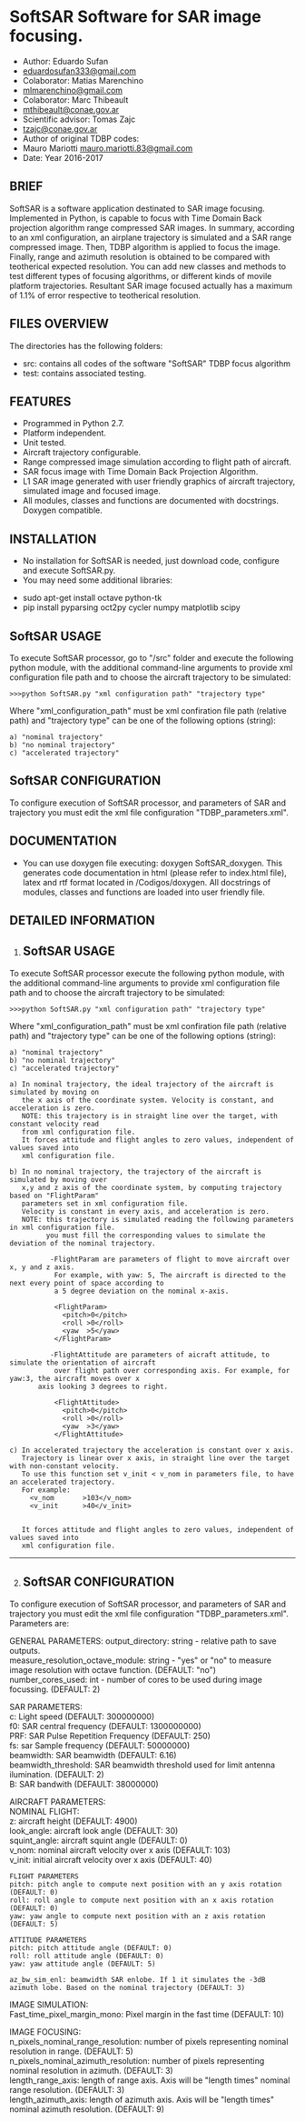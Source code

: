 # **SoftSAR** Software for SAR image focusing.
- Author: Eduardo Sufan 
 - eduardosufan333@gmail.com
- Colaborator: Matias Marenchino
 - mlmarenchino@gmail.com
- Colaborator: Marc Thibeault 
 - mthibeault@conae.gov.ar 
- Scientific advisor: Tomas Zajc
 - tzajc@conae.gov.ar
- Author of original TDBP codes: 
 - Mauro Mariotti mauro.mariotti.83@gmail.com
- Date: Year 2016-2017

BRIEF
--------------
SoftSAR is a software application destinated to SAR image focusing. Implemented in Python, is capable to focus with Time Domain Back projection algorithm range compressed SAR images. 
In summary, according to an xml configuration, an airplane trajectory is simulated and a SAR range compressed image. Then, TDBP algorithm is applied to focus the image. Finally, range and azimuth resolution is obtained to be compared with teotherical expected resolution.
You can add new classes and methods to test different types of focusing algorithms, or different kinds of movile platform trajectories.
Resultant SAR image focused actually has a maximum of 1.1% of error respective to teotherical resolution.

FILES OVERVIEW
--------------
The directories has the following folders:
- src: contains all codes of the software "SoftSAR" TDBP focus algorithm
- test: contains associated testing.

FEATURES
--------
- Programmed in Python 2.7.
- Platform independent.
- Unit tested.
- Aircraft trajectory configurable.
- Range compressed image simulation according to flight path of aircraft.
- SAR focus image with Time Domain Back Projection Algorithm.
- L1 SAR image generated with user friendly graphics of aircraft trajectory, simulated image and focused image.
- All modules, classes and functions are documented with docstrings. Doxygen compatible.

INSTALLATION
------------
- No installation for SoftSAR is needed, just download code, configure and execute SoftSAR.py.
- You may need some additional libraries:
 * sudo apt-get install octave python-tk
 * pip install pyparsing oct2py cycler numpy matplotlib scipy

SoftSAR USAGE
-------------
To execute SoftSAR processor, go to "/src" folder and execute the following python module, with the additional 
command-line arguments to provide xml configuration file path and to choose the aircraft trajectory to be simulated:

    >>>python SoftSAR.py "xml configuration path" "trajectory type"

  Where "xml_configuration_path" must be xml confiration file path (relative path) and "trajectory type" can be one of the following options (string):
 
    a) "nominal trajectory"
    b) "no nominal trajectory"
    c) "accelerated trajectory"

SoftSAR CONFIGURATION
---------------------
To configure execution of SoftSAR processor, and parameters of SAR and trajectory you must edit the xml file
configuration "TDBP_parameters.xml".

DOCUMENTATION
-------------
- You can use doxygen file executing: doxygen SoftSAR_doxygen. This generates code documentation in html 
  (please refer to index.html file), latex and rtf format located in /Codigos/doxygen. All docstrings of modules, classes 
  and functions are loaded into user friendly file.

DETAILED INFORMATION
--------------------


1) SoftSAR USAGE
   -------------

To execute SoftSAR processor execute the following python module, with the additional 
command-line arguments to provide xml configuration file path and to choose the aircraft trajectory to be simulated:

    >>>python SoftSAR.py "xml configuration path" "trajectory type"

  Where "xml_configuration_path" must be xml confiration file path (relative path) and "trajectory type" can be one of the following options (string):
 
    a) "nominal trajectory"
    b) "no nominal trajectory"
    c) "accelerated trajectory"

    a) In nominal trajectory, the ideal trajectory of the aircraft is simulated by moving on 
       the x axis of the coordinate system. Velocity is constant, and acceleration is zero.
       NOTE: this trajectory is in straight line over the target, with constant velocity read 
       from xml configuration file.
       It forces attitude and flight angles to zero values, independent of values saved into
       xml configuration file.

    b) In no nominal trajectory, the trajectory of the aircraft is simulated by moving over 
       x,y and z axis of the coordinate system, by computing trajectory based on "FlightParam"
       parameters set in xml configuration file.
       Velocity is constant in every axis, and acceleration is zero.
       NOTE: this trajectory is simulated reading the following parameters in xml configuration file.
             you must fill the corresponding values to simulate the deviation of the nominal trajectory.
 
              -FlightParam are parameters of flight to move aircraft over x, y and z axis.
               For example, with yaw: 5, The aircraft is directed to the next every point of space according to 
               a 5 degree deviation on the nominal x-axis.

               <FlightParam>
                 <pitch>0</pitch>
                 <roll >0</roll>
                 <yaw  >5</yaw>
               </FlightParam>

              -FlightAttitude are parameters of aicraft attitude, to simulate the orientation of aircraft 
               over flight path over corresponding axis. For example, for yaw:3, the aircraft moves over x
	       axis looking 3 degrees to right.
           
               <FlightAttitude>
                 <pitch>0</pitch>
                 <roll >0</roll>
                 <yaw  >3</yaw>
               </FlightAttitude>

    c) In accelerated trajectory the acceleration is constant over x axis.
       Trajectory is linear over x axis, in straight line over the target with non-constant velocity.
       To use this function set v_init < v_nom in parameters file, to have an accelerated trajectory.
       For example:
         <v_nom       >103</v_nom>
         <v_init      >40</v_init>
	    

       It forces attitude and flight angles to zero values, independent of values saved into
       xml configuration file.

**************************************************************************************************************
  
2) SoftSAR CONFIGURATION
   ---------------------

To configure execution of SoftSAR processor, and parameters of SAR and trajectory you must edit the xml file
configuration "TDBP_parameters.xml". Parameters are:  

  GENERAL PARAMETERS:
  output_directory: string - relative path to save outputs.  
  measure_resolution_octave_module: string - "yes" or "no" to measure image resolution with octave function. (DEFAULT: "no")  
  number_cores_used: int - number of cores to be used during image focussing. (DEFAULT: 2)  

  SAR PARAMETERS:  
  c: Light speed (DEFAULT: 300000000)  
  f0: SAR central frequency (DEFAULT: 1300000000)  
  PRF: SAR Pulse Repetition Frequency (DEFAULT: 250)  
  fs: sar Sample frequency (DEFAULT: 50000000)  
  beamwidth: SAR beamwidth (DEFAULT: 6.16)  
  beamwidth_threshold: SAR beamwidth threshold used for limit antenna ilumination. (DEFAULT: 2)  
  B: SAR bandwith (DEFAULT: 38000000)  

  AIRCRAFT PARAMETERS:  
    NOMINAL FLIGHT:  
    z: aircraft height (DEFAULT: 4900)  
    look_angle: aircraft look angle (DEFAULT: 30)  
    squint_angle: aircraft squint angle (DEFAULT: 0)  
    v_nom: nominal aircraft velocity over x axis (DEFAULT: 103)  
    v_init: initial aircraft velocity over x axis (DEFAULT: 40)  
  
    FLIGHT PARAMETERS  
    pitch: pitch angle to compute next position with an y axis rotation (DEFAULT: 0)  
    roll: roll angle to compute next position with an x axis rotation (DEFAULT: 0)  
    yaw: yaw angle to compute next position with an z axis rotation (DEFAULT: 5)  

    ATTITUDE PARAMETERS  
    pitch: pitch attitude angle (DEFAULT: 0)  
    roll: roll attitude angle (DEFAULT: 0)  
    yaw: yaw attitude angle (DEFAULT: 5)  

    az_bw_sim_enl: beamwidth SAR enlobe. If 1 it simulates the -3dB azimuth lobe. Based on the nominal trajectory (DEFAULT: 3)  

  IMAGE SIMULATION:  
    Fast_time_pixel_margin_mono: Pixel margin in the fast time (DEFAULT: 10)  

  IMAGE FOCUSING:  
    n_pixels_nominal_range_resolution: number of pixels representing nominal resolution in range. (DEFAULT: 5)  
    n_pixels_nominal_azimuth_resolution: number of pixels representing nominal resolution in azimuth. (DEFAULT: 3)  
    length_range_axis: length of range axis. Axis will be "length times" nominal range resolution. (DEFAULT: 3)  
    length_azimuth_axis: length of azimuth axis. Axis will be "length times" nominal azimuth resolution. (DEFAULT: 9)  

